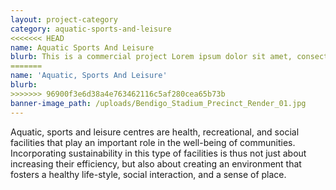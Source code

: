 ```yaml
---
layout: project-category
category: aquatic-sports-and-leisure
<<<<<<< HEAD
name: Aquatic Sports And Leisure
blurb: This is a commercial project Lorem ipsum dolor sit amet, consectetur adipisicing elit, sed do eiusmod tempor incididunt ut labore et dolore magna aliqua.
=======
name: 'Aquatic, Sports And Leisure'
blurb:
>>>>>>> 96900f3e6d38a4e763462116c5af280cea65b73b
banner-image_path: /uploads/Bendigo_Stadium_Precinct_Render_01.jpg
---
```



Aquatic, sports and leisure centres are health, recreational, and social facilities that play an important role in the well-being of communities. Incorporating sustainability in this type of facilities is thus not just about increasing their efficiency, but also about creating an environment that fosters a healthy life-style, social interaction, and a sense of place.